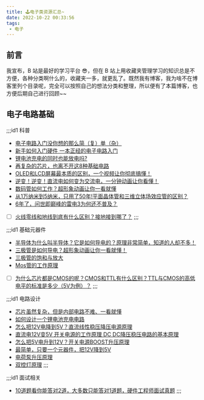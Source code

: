 ```yaml
---
title: 🕹️电子类资源汇总~
date: 2022-10-22 00:33:56
tags: 
 - 电子
---
```


## 前言
我宣布，B 站是最好的学习平台 😎，但在 B 站上用收藏夹管理学习的知识总是不方便，各种分类啊什么的，收藏夹一多，就更乱了。既然我有博客，我为啥不在博客里列个目录呢，完全可以按照自己的想法分类和整理，所以便有了本篇博客，也方便后期自己进行回顾~~

## 电子电路基础
;;;id1 科普
* [电子电路入门没你想的那么简（复）单（杂）](https://www.bilibili.com/video/BV1aa411g76U)
* [新手如何入门硬件 一本正经的电子电路入门](https://www.bilibili.com/video/BV1k3411W7qx)
* [锂电池充电的同时也能放电吗?](https://www.bilibili.com/video/BV1qg411S7VG)
* [再复杂的芯片，也离不开这8种基础电路](https://www.bilibili.com/video/BV1Qr4y1T7b5)
* [OLED和LCD屏幕最本质的区别，一个视频让你彻底搞懂！](https://www.bilibili.com/video/BV1o54y1p7xo)
* [逆变！逆变！直流电如何变为交流电，一分钟动画让你看懂！](https://www.bilibili.com/video/BV1m64y1D7gb)
* [数码管如何工作？超形象动画让你一看就懂](https://www.bilibili.com/video/BV1Fq4y177wm)
* [从1万纳米到5纳米，只用了50年!平面晶体管和三维立体场效应管的区别？](https://www.bilibili.com/video/BV1rV411s7eY)
* [6年了，问世即巅峰的雷电3为何还不普及？](https://www.bilibili.com/video/BV1TK4y1g7GP)
* [ ] [火线零线和地线到底有什么区别？接地接到哪了？](https://www.bilibili.com/video/BV1Th411h79y)
;;;

;;;id1 基础元器件
* [半导体为什么叫半导体？它是如何导电的？原理非常简单，知道的人却不多！](https://www.bilibili.com/video/BV1FX4y1T7Nz)
* [三极管是如何导电？超形象动画让你一看就懂！](https://www.bilibili.com/video/BV1kv411574Y)
* [三极管的饱和与放大](https://www.bilibili.com/video/BV1Jq4y1E7QZ)
* [Mos管的工作原理](https://www.bilibili.com/video/BV1344y167qm)
* [ ] [为什么芯片都是CMOS的呢？CMOS和TTL有什么区别？TTL与CMOS的高低电平的标准是多少（5V为例）？](https://www.bilibili.com/video/BV1484y1c7Lt)
;;;

;;;id1 电路设计
* [芯片虽然复杂，但是内部电路不难、一看就懂](https://www.bilibili.com/video/BV1Hv4y1f7wh)
* [如何设计一个锂电池充电电路](https://www.bilibili.com/video/BV1114y1s7SZ)
* [怎么把12V电降到5V？直流线性稳压降压电源原理](https://www.bilibili.com/video/BV1t64y1b7w7)
* [直流电12V变5V 开关电源的工作原理 DC DC降压稳压电路的基本原理](https://www.bilibili.com/video/BV1644y1q74w)
* [怎么把5V电升到12V？开关电源BOOST升压原理](https://www.bilibili.com/video/BV1iM4y1K7iG)
* [最简单，只要一个元器件，把12V降到5V](https://www.bilibili.com/video/BV1YQ4y1f7P1)
* [电荷泵升压原理](https://www.bilibili.com/video/BV1xX4y1F7Lp)
* [双控灯原理](https://www.bilibili.com/video/BV1wN4y1P75n)
;;;

;;;id1 面试相关
* [10道题看你能答对2道，大多数只能答对1道题，硬件工程师面试真题](https://www.bilibili.com/video/BV1Qf4y167h6)
;;;
